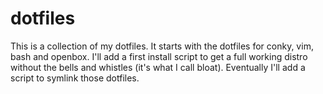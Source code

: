 dotfiles
========

This is a collection of my dotfiles.
It starts with the dotfiles for conky, vim, bash and openbox.
I'll add a first install script to get a full working distro without the bells and whistles (it's what I call bloat).
Eventually I'll add a script to symlink those dotfiles.